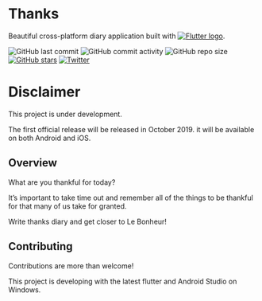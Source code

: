 <!--# [![Flutter logo][]][flutter.dev] ![GitHub top language](https://img.shields.io/github/languages/top/tdh8316/thanks.svg)

[![Twitter](https://img.shields.io/twitter/url/https/github.com/tdh8316/thanks.svg?style=social)](https://twitter.com/intent/tweet?text=Wow:&url=https%3A%2F%2Fgithub.com%2Ftdh8316%2Fthanks)
![flutter](https://img.shields.io/badge/flutter-%3E%3D1.0-jade.svg)-->

# Thanks

Beautiful cross-platform diary application built with [![Flutter logo][]][flutter.dev].

[Flutter logo]: https://flutter.dev/assets/flutter-lockup-4cb0ee072ab312e59784d9fbf4fb7ad42688a7fdaea1270ccf6bbf4f34b7e03f.svg
[flutter.dev]: https://flutter.dev

![GitHub last commit](https://img.shields.io/github/last-commit/tdh8316/thanks.svg)
![GitHub commit activity](https://img.shields.io/github/commit-activity/m/tdh8316/thanks.svg)
![GitHub repo size](https://img.shields.io/github/repo-size/tdh8316/thanks.svg)
[![GitHub stars](https://img.shields.io/github/stars/tdh8316/thanks.svg?style=social)](https://github.com/tdh8316/thanks/stargazers)
[![Twitter](https://img.shields.io/twitter/url/https/github.com/tdh8316/thanks.svg?style=social)](https://twitter.com/intent/tweet?text=Wow:&url=https%3A%2F%2Fgithub.com%2Ftdh8316%2Fthanks)


# Disclaimer
This project is under development.

The first official release will be released in October 2019.
it will be available on both Android and iOS.

## Overview
What are you thankful for today?

It’s important to take time out and remember all of the things to
be thankful for that many of us take for granted.

Write thanks diary and get closer to Le Bonheur!

## Contributing
Contributions are more than welcome!

This project is developing with the latest flutter and Android Studio on Windows.
